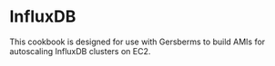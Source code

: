 # InfluxDB

This cookbook is designed for use with Gersberms to build AMIs for autoscaling InfluxDB clusters on EC2.
